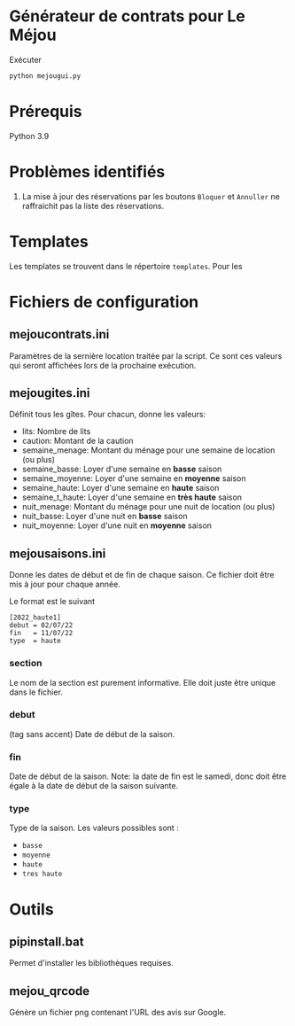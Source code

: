 # Générateur de contrats pour Le Méjou
Exécuter
```sh
python mejougui.py
```

# Prérequis
Python 3.9

# Problèmes identifiés
1. La mise à jour des réservations par les boutons `Bloquer` et `Annuller` ne raffraichit pas la
liste des réservations.

# Templates
Les templates se trouvent dans le répertoire `templates`. Pour les

# Fichiers de configuration
## mejoucontrats.ini
Paramètres de la sernière location traitée par la script. Ce sont ces valeurs qui seront affichées
lors de la prochaine exécution.

## mejougites.ini
Définit tous les gîtes. Pour chacun, donne les valeurs:
- lits: Nombre de lits
- caution: Montant de la caution
- semaine_menage: Montant du ménage pour une semaine de location (ou plus)
- semaine_basse: Loyer d'une semaine en **basse** saison
- semaine_moyenne: Loyer d'une semaine en **moyenne** saison
- semaine_haute: Loyer d'une semaine en **haute** saison
- semaine_t_haute: Loyer d'une semaine en **très haute** saison
- nuit_menage: Montant du ménage pour une nuit de location (ou plus)
- nuit_basse: Loyer d'une nuit en **basse** saison
- nuit_moyenne: Loyer d'une nuit en **moyenne** saison

## mejousaisons.ini
Donne les dates de début et de fin de chaque saison. Ce fichier doit être mis à jour pour chaque
année.

Le format est le suivant
```
[2022_haute1]
debut = 02/07/22
fin   = 11/07/22
type  = haute
```

### section
Le nom de la section est purement informative. Elle doit juste être unique dans le fichier.

### debut
(tag sans accent)
Date de début de la saison.

### fin
Date de début de la saison.
Note: la date de fin est le samedi, donc doit être égale à la date de début de la saison suivante.

### type
Type de la saison. Les valeurs possibles sont :
- `basse`
- `moyenne`
- `haute`
- `tres haute`

# Outils
## pipinstall.bat
Permet d'installer les bibliothèques requises.

## mejou_qrcode
Génère un fichier png contenant l'URL des avis sur Google.